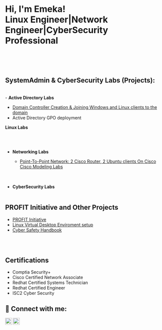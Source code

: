 <h1>Hi, I'm Emeka! <br/><a>Linux Engineer</a>|<a>Network Engineer</a>|<a>CyberSecurity Professional</a></h1>
<br>
<br>
<br>
<h2> SystemAdmin & CyberSecurity Labs (Projects): </h2>
<br>
- <b> Active Directory Labs </b>

  - [Domain Controller Creation & Joining Windows and Linux clients to the domain](https://www.youtube.com/watch?v=TItXqj5I-ps)
  - Active Directory GPO deployment<br>


  <b> Linux Labs </b>
  
  <br>
  <br>
  
- <b> Networking Labs </b>

  - [Point-To-Point Network: 2 Cisco Router, 2 Ubuntu clients On Cisco Cisco Modeling Labs](https://www.youtube.com/watch?v=3pXKbo6rxGs)
  <br>
  <br>
  
- <b> CyberSecurity Labs </b>
  <br>
  <br>
 
<h2> PROFIT Initiative and Other Projects </h2>

- [PROFIT Initiative](https://web.facebook.com/profile.php?id=100068384255665)    
- [Linux Virtual Desktop Enviroment setup](https://github.com/louisakosa/VDI_setup_Ogu-Bolo)
- [Cyber Safety Handbook](https://github.com/louisakosa/Cyber-Safty-HandBook)
  
<br>
<br>

<h2>Certifications</h2>

  - Comptia Security+
  - Cisco Certified Network Associate
  - Redhat Certified Systems Technician
  - Redhat Certified Engineer
  - ISC2 Cyber Security







<h2> 🤳 Connect with me:</h2>

[<img align="left" alt="JoshMadakor | YouTube" width="22px" src="https://cdn.jsdelivr.net/npm/simple-icons@v3/icons/youtube.svg" />][youtube]
[<img align="left" alt="JoshMadakor | LinkedIn" width="22px" src="https://cdn.jsdelivr.net/npm/simple-icons@v3/icons/linkedin.svg" />][linkedin]


[youtube]: https://www.youtube.com/@LouisAkosa
[linkedin]: https://www.linkedin.com/in/emeka-enwonwu-profile


<!--
**joshmadakor1/joshmadakor1** is a ✨ _special_ ✨ repository because its `README.md` (this file) appears on your GitHub profile.

Here are some ideas to get you started:

- 🔭 I’m currently working on ...
- 🌱 I’m currently learning ...
- 👯 I’m looking to collaborate on ...
- 🤔 I’m looking for help with ...
- 💬 Ask me about ...
- 📫 How to reach me: ...
- 😄 Pronouns: ...
- ⚡ Fun fact: ...
-->


